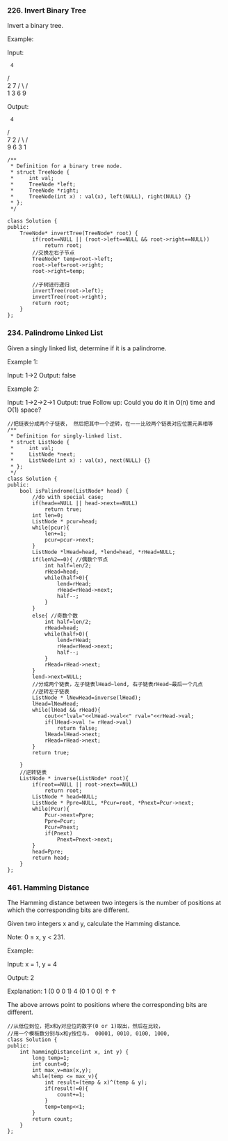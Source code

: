 ### 226. Invert Binary Tree
Invert a binary tree.

Example:

Input:

     4
   /   \
  2     7
 / \   / \
1   3 6   9

Output:

     4
   /   \
  7     2
 / \   / \
9   6 3   1
```
/**
 * Definition for a binary tree node.
 * struct TreeNode {
 *     int val;
 *     TreeNode *left;
 *     TreeNode *right;
 *     TreeNode(int x) : val(x), left(NULL), right(NULL) {}
 * };
 */

class Solution {
public:
    TreeNode* invertTree(TreeNode* root) {
        if(root==NULL || (root->left==NULL && root->right==NULL))
            return root;
        //交换左右子节点
        TreeNode* temp=root->left;
        root->left=root->right;
        root->right=temp;
        
        //子树进行递归
        invertTree(root->left);
        invertTree(root->right);
        return root;
    }
};
```
### 234. Palindrome Linked List
Given a singly linked list, determine if it is a palindrome.

Example 1:

Input: 1->2
Output: false

Example 2:

Input: 1->2->2->1
Output: true
Follow up:
Could you do it in O(n) time and O(1) space?

```
//把链表分成两个子链表， 然后把其中一个逆转，在一一比较两个链表对应位置元素相等
/**
 * Definition for singly-linked list.
 * struct ListNode {
 *     int val;
 *     ListNode *next;
 *     ListNode(int x) : val(x), next(NULL) {}
 * };
 */
class Solution {
public:
    bool isPalindrome(ListNode* head) {
        //do with special case;
        if(head==NULL || head->next==NULL)
            return true;
        int len=0;
        ListNode * pcur=head;
        while(pcur){
            len+=1;
            pcur=pcur->next;
        }
        ListNode *lHead=head, *lend=head, *rHead=NULL;
        if(len%2==0){ //偶数个节点
            int half=len/2;
            rHead=head;
            while(half>0){
                lend=rHead;
                rHead=rHead->next;
                half--;
            }
        }
        else{ //奇数个数
            int half=len/2;
            rHead=head;
            while(half>0){
                lend=rHead;
                rHead=rHead->next;
                half--;
            }
            rHead=rHead->next;
        }
        lend->next=NULL;
        //分成两个链表，左子链表lHead~lend, 右子链表rHead~最后一个几点
        //逆转左子链表
        ListNode * lNewHead=inverse(lHead);
        lHead=lNewHead;
        while(lHead && rHead){
            cout<<"lval="<<lHead->val<<" rval="<<rHead->val;
            if(lHead->val != rHead->val)
                return false;
            lHead=lHead->next;
            rHead=rHead->next;
        }
        return true;
        
    }
    //逆转链表
    ListNode * inverse(ListNode* root){
        if(root==NULL || root->next==NULL)
            return root;
        ListNode * head=NULL;
        ListNode * Ppre=NULL, *Pcur=root, *Pnext=Pcur->next;
        while(Pcur){
            Pcur->next=Ppre;
            Ppre=Pcur;
            Pcur=Pnext;
            if(Pnext)
                Pnext=Pnext->next;
        }
        head=Ppre;
        return head;
    }
};
```
### 461. Hamming Distance
The Hamming distance between two integers is the number of positions at which the corresponding bits are different.

Given two integers x and y, calculate the Hamming distance.

Note:
0 ≤ x, y < 231.

Example:

Input: x = 1, y = 4

Output: 2

Explanation:
1   (0 0 0 1)
4   (0 1 0 0)
       ↑   ↑

The above arrows point to positions where the corresponding bits are different.

```
//从低位到位，把x和y对应位的数字(0 or 1)取出，然后在比较， 
//用一个模板数分别与x和y按位与， 00001, 0010, 0100, 1000,
class Solution {
public:
    int hammingDistance(int x, int y) {
        long temp=1;
        int count=0;
        int max_v=max(x,y);
        while(temp <= max_v){
            int result=(temp & x)^(temp & y);
            if(result!=0){
                count+=1;
            } 
            temp=temp<<1;
        }
        return count;
    }
};
```
